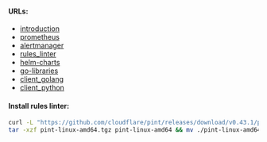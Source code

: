 #### URLs:
- [introduction](https://prometheus.io/docs/introduction/overview/)
- [prometheus](https://github.com/prometheus/prometheus/releases)
- [alertmanager](https://github.com/prometheus/alertmanager/releases)
- [rules_linter](https://github.com/cloudflare/pint/releases)
- [helm-charts](https://github.com/prometheus-community/helm-charts)
- [go-libraries](https://pkg.go.dev/github.com/prometheus/common)
- [client_golang](https://github.com/prometheus/client_golang)
- [client_python](https://github.com/prometheus/client_python)

#### Install rules linter:
```bash
curl -L "https://github.com/cloudflare/pint/releases/download/v0.43.1/pint-0.43.1-linux-amd64.tar.gz" -o pint-linux-amd64.tgz && \
tar -xzf pint-linux-amd64.tgz pint-linux-amd64 && mv ./pint-linux-amd64 /usr/local/bin/pint && rm -f pint-linux-amd64.tgz
```
